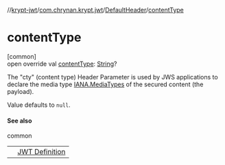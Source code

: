 //[krypt-jwt](../../../index.md)/[com.chrynan.krypt.jwt](../index.md)/[DefaultHeader](index.md)/[contentType](content-type.md)

# contentType

[common]\
open override val [contentType](content-type.md): [String](https://kotlinlang.org/api/latest/jvm/stdlib/kotlin/-string/index.html)?

The &quot;cty&quot; (content type) Header Parameter is used by JWS applications to declare the media type [IANA.MediaTypes](https://datatracker.ietf.org/doc/html/rfc7515#ref-IANA.MediaTypes) of the secured content (the payload).

Value defaults to `null`.

#### See also

common

| | |
|---|---|
|  | [JWT Definition](https://datatracker.ietf.org/doc/html/rfc7519#section-5.2) |
